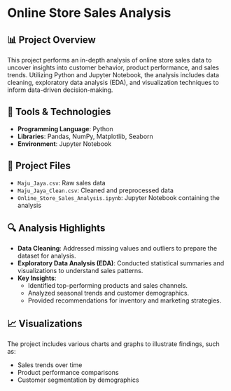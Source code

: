 # Online Store Sales Analysis

## 📊 Project Overview

This project performs an in-depth analysis of online store sales data to uncover insights into customer behavior, product performance, and sales trends. Utilizing Python and Jupyter Notebook, the analysis includes data cleaning, exploratory data analysis (EDA), and visualization techniques to inform data-driven decision-making.

## 🧰 Tools & Technologies

- **Programming Language**: Python
- **Libraries**: Pandas, NumPy, Matplotlib, Seaborn
- **Environment**: Jupyter Notebook

## 📁 Project Files

- `Maju_Jaya.csv`: Raw sales data
- `Maju_Jaya_Clean.csv`: Cleaned and preprocessed data
- `Online_Store_Sales_Analysis.ipynb`: Jupyter Notebook containing the analysis

## 🔍 Analysis Highlights

- **Data Cleaning**: Addressed missing values and outliers to prepare the dataset for analysis.
- **Exploratory Data Analysis (EDA)**: Conducted statistical summaries and visualizations to understand sales patterns.
- **Key Insights**:
  - Identified top-performing products and sales channels.
  - Analyzed seasonal trends and customer demographics.
  - Provided recommendations for inventory and marketing strategies.

## 📈 Visualizations

The project includes various charts and graphs to illustrate findings, such as:

- Sales trends over time
- Product performance comparisons
- Customer segmentation by demographics
